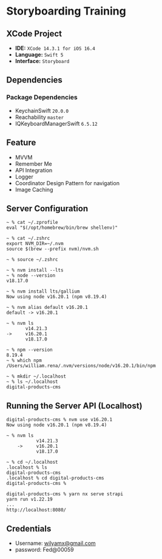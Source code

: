 # Storyboarding Training

## XCode Project

- **IDE:** `XCode 14.3.1 for iOS 16.4`
- **Language:** `Swift 5`
- **Interface:** `Storyboard`

## Dependencies

### Package Dependencies

- KeychainSwift `20.0.0`
- Reachability `master`
- IQKeyboardManagerSwift `6.5.12`

## Feature

- MVVM
- Remember Me
- API Integration
- Logger
- Coordinator Design Pattern for navigation
- Image Caching

## Server Configuration

	~ % cat ~/.zprofile 
	eval "$(/opt/homebrew/bin/brew shellenv)"
	
	~ % cat ~/.zshrc
	export NVM_DIR=~/.nvm
	source $(brew --prefix nvm)/nvm.sh
	
	~ % source ~/.zshrc
	
	~ % nvm install --lts
	~ % node --version 
	v18.17.0
	
	~ % nvm install lts/gallium
	Now using node v16.20.1 (npm v8.19.4)
	
	~ % nvm alias default v16.20.1
	default -> v16.20.1
	
	~ % nvm ls
	       v14.21.3
	->     v16.20.1
	       v18.17.0
       
	~ % npm --version
	8.19.4
	~ % which npm
	/Users/william.rena/.nvm/versions/node/v16.20.1/bin/npm
	
	~ % mkdir ~/.localhost
	~ % ls ~/.localhost                    
	digital-products-cms
	
## Running the Server API (Localhost)

	digital-products-cms % nvm use v16.20.1
	Now using node v16.20.1 (npm v8.19.4)

	~ % nvm ls
		       v14.21.3
		->     v16.20.1
		       v18.17.0
	       
	~ % cd ~/.localhost
	.localhost % ls
	digital-products-cms
	.localhost % cd digital-products-cms 
	digital-products-cms %

	digital-products-cms % yarn nx serve strapi
	yarn run v1.22.19
	...
	http://localhost:8080/
	
## Credentials

* Username: wilyamx@gmail.com
* password: Fed@00059
